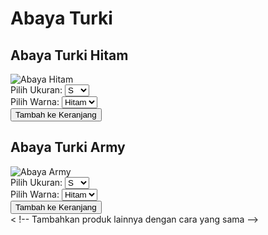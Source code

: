 <!DOCTYPE html>
<html lang="id">
<head>
    <meta charset="UTF-8">
    <meta name="viewport" content="width=device-width, initial-scale=1.0">
    <title>Abaya Turki</title>
    <link rel="stylesheet" href="styles.css">
</head>
<body>
    <div class="product-container">
        <h1>Abaya Turki</h1>
        <div class="product">
            <h2>Abaya Turki Hitam</h2>
            <img src="abaya-hitam.jpg" alt="Abaya Hitam" class="product-image">
            <div class="sizes">
                <label for="size">Pilih Ukuran:</label>
                <select id="size">
                    <option value="S">S</option>
                    <option value="M">M</option>
                    <option value="L">L</option>
                    <option value="XL">XL</option>
                </select>
            </div>
            <div class="colors">
                <label for="color">Pilih Warna:</label>
                <select id="color">
                    <option value="hitam">Hitam</option>
                    <option value="army">Army</option>
                    <option value="navy">Navy</option>
                    <option value="putih">Putih</option>
                    <option value="moca">Moca</option>
                </select>
            </div>
            <button class="add-to-cart">Tambah ke Keranjang</button>
        </div>
        <div class="product">
            <h2>Abaya Turki Army</h2>
            <img src="abaya-army.jpg" alt="Abaya Army" class="product-image">
            <div class="sizes">
                <label for="size">Pilih Ukuran:</label>
                <select id="size">
                    <option value="S">S</option>
                    <option value="M">M</option>
                    <option value="L">L</option>
                    <option value="XL">XL</option>
                </select>
            </div>
            <div class="colors">
                <label for="color">Pilih Warna:</label>
                <select id="color">
                    <option value="hitam">Hitam</option>
                    <option value="army">Army</option>
                    <option value="navy">Navy</option>
                    <option value="putih">Putih</option>
                    <option value="moca">Moca</option>
                </select>
            </div>
            <button class="add-to-cart">Tambah ke Keranjang</button>
        </div>
        < !-- Tambahkan produk lainnya dengan cara yang sama -->
    </div>
</body>
</html>
